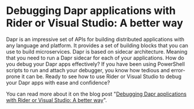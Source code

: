 # Debugging Dapr applications with Rider or Visual Studio: A better way

Dapr is an impressive set of APIs for building distributed applications with any language and platform. It provides a set of building blocks that you can use to build microservices. Dapr is based on sidecar architecture. Meaning that you need to run a Dapr sidecar for each of your applications. How do you debug your Dapr apps effectively? If you have been using PowerShell scripts to run and attach your debugger, you know how tedious and error-prone it can be. Ready to see how to use Rider or Visual Studio to debug your Dapr apps with ease and confidence?

You can read more about it on the blog post "[Debugging Dapr applications with Rider or Visual Studio: A better way](https://laurentkempe.com/2023/02/27/debugging-dapr-applications-with-rider-or-visual-studio-a-better-way/)".
